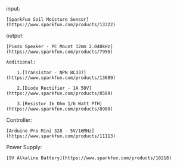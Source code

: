 
input:

	[SparkFun Soil Moisture Sensor](https://www.sparkfun.com/products/13322)
		
output:

	[Piezo Speaker - PC Mount 12mm 2.048kHz](https://www.sparkfun.com/products/7950)

	Additional:

		1.[Transistor - NPN BC337](https://www.sparkfun.com/products/13689)

		2.[Diode Rectifier - 1A 50V](https://www.sparkfun.com/products/8589)

		3.[Resistor 1k Ohm 1/6 Watt PTH](https://www.sparkfun.com/products/8980)
		

Controller:

	[Arduino Pro Mini 328 - 5V/16MHz](https://www.sparkfun.com/products/11113)


Power Supply:

	[9V Alkaline Battery](https://www.sparkfun.com/products/10218)




